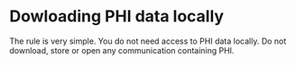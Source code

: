 # Dowloading PHI data locally

The rule is very simple. You do not need access to PHI data locally. Do not download, store or open any communication containing PHI.

